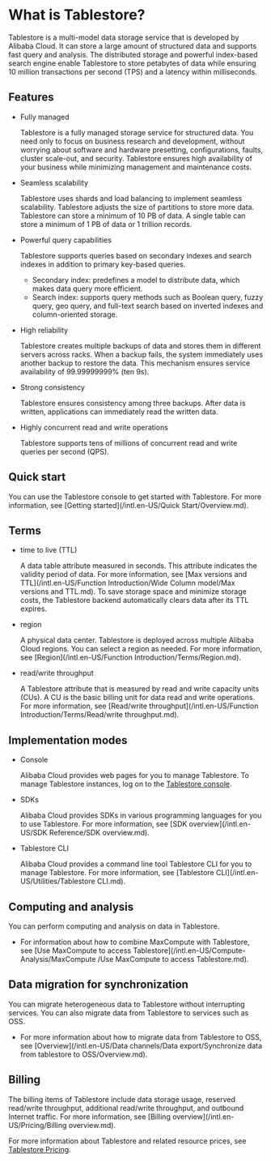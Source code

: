 # What is Tablestore?

Tablestore is a multi-model data storage service that is developed by Alibaba Cloud. It can store a large amount of structured data and supports fast query and analysis. The distributed storage and powerful index-based search engine enable Tablestore to store petabytes of data while ensuring 10 million transactions per second \(TPS\) and a latency within milliseconds.

## Features

-   Fully managed

    Tablestore is a fully managed storage service for structured data. You need only to focus on business research and development, without worrying about software and hardware presetting, configurations, faults, cluster scale-out, and security. Tablestore ensures high availability of your business while minimizing management and maintenance costs.

-   Seamless scalability

    Tablestore uses shards and load balancing to implement seamless scalability. Tablestore adjusts the size of partitions to store more data. Tablestore can store a minimum of 10 PB of data. A single table can store a minimum of 1 PB of data or 1 trillion records.

-   Powerful query capabilities

    Tablestore supports queries based on secondary indexes and search indexes in addition to primary key-based queries.

    -   Secondary index: predefines a model to distribute data, which makes data query more efficient.
    -   Search index: supports query methods such as Boolean query, fuzzy query, geo query, and full-text search based on inverted indexes and column-oriented storage.
-   High reliability

    Tablestore creates multiple backups of data and stores them in different servers across racks. When a backup fails, the system immediately uses another backup to restore the data. This mechanism ensures service availability of 99.99999999% \(ten 9s\).

-   Strong consistency

    Tablestore ensures consistency among three backups. After data is written, applications can immediately read the written data.

-   Highly concurrent read and write operations

    Tablestore supports tens of millions of concurrent read and write queries per second \(QPS\).


## Quick start

You can use the Tablestore console to get started with Tablestore. For more information, see [Getting started](/intl.en-US/Quick Start/Overview.md).

## Terms

-   time to live \(TTL\)

    A data table attribute measured in seconds. This attribute indicates the validity period of data. For more information, see [Max versions and TTL](/intl.en-US/Function Introduction/Wide Column model/Max versions and TTL.md). To save storage space and minimize storage costs, the Tablestore backend automatically clears data after its TTL expires.

-   region

    A physical data center. Tablestore is deployed across multiple Alibaba Cloud regions. You can select a region as needed. For more information, see [Region](/intl.en-US/Function Introduction/Terms/Region.md).

-   read/write throughput

    A Tablestore attribute that is measured by read and write capacity units \(CUs\). A CU is the basic billing unit for data read and write operations. For more information, see [Read/write throughput](/intl.en-US/Function Introduction/Terms/Read/write throughput.md).


## Implementation modes

-   Console

    Alibaba Cloud provides web pages for you to manage Tablestore. To manage Tablestore instances, log on to the [Tablestore console](https://otsnext.console.aliyun.com/).

-   SDKs

    Alibaba Cloud provides SDKs in various programming languages for you to use Tablestore. For more information, see [SDK overview](/intl.en-US/SDK Reference/SDK overview.md).

-   Tablestore CLI

    Alibaba Cloud provides a command line tool Tablestore CLI for you to manage Tablestore. For more information, see [Tablestore CLI](/intl.en-US/Utilities/Tablestore CLI.md).


## Computing and analysis

You can perform computing and analysis on data in Tablestore.

-   For information about how to combine MaxCompute with Tablestore, see [Use MaxCompute to access Tablestore](/intl.en-US/Compute-Analysis/MaxCompute /Use MaxCompute to access Tablestore.md).

## Data migration for synchronization

You can migrate heterogeneous data to Tablestore without interrupting services. You can also migrate data from Tablestore to services such as OSS.

-   For more information about how to migrate data from Tablestore to OSS, see [Overview](/intl.en-US/Data channels/Data export/Synchronize data from tablestore to OSS/Overview.md).

## Billing

The billing items of Tablestore include data storage usage, reserved read/write throughput, additional read/write throughput, and outbound Internet traffic. For more information, see [Billing overview](/intl.en-US/Pricing/Billing overview.md).

For more information about Tablestore and related resource prices, see [Tablestore Pricing](https://www.alibabacloud.com/product/table-store/pricing).

